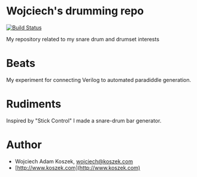 # Wojciech's drumming repo

[![Build Status](https://travis-ci.org/wkoszek/drums.svg)](https://travis-ci.org/wkoszek/drums)

My repository related to my snare drum and drumset interests

# Beats

My experiment for connecting Verilog to automated paradiddle generation.

# Rudiments

Inspired by "Stick Control" I made a snare-drum bar generator.


# Author

- Wojciech Adam Koszek, [wojciech@koszek.com](mailto:wojciech@koszek.com)
- [http://www.koszek.com](http://www.koszek.com)
